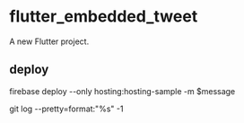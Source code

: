# flutter_embedded_tweet

A new Flutter project.

## deploy
firebase deploy --only hosting:hosting-sample -m $message

git log --pretty=format:"%s" -1 